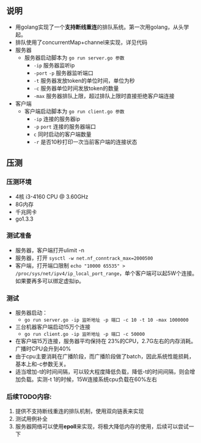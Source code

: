 ## 说明
- 用golang实现了一个**支持断线重连**的排队系统。第一次用golang，从头学起。
- 排队使用了concurrentMap+channel来实现，详见代码
- 服务器
    - 服务器启动脚本为 `go run server.go 参数`
        - `-ip` 服务器监听ip
        - `-port` `-p` 服务器监听端口
        - `-t`  服务器发放token的单位时间，单位为秒
        - `-c`  服务器单位时间发放token的数量
        - `-max`  服务器排队上限，超过排队上限时直接拒绝客户端连接
- 客户端
    - 客户端启动脚本为 `go run client.go 参数`
        - `-ip`  连接的服务器ip
        - `-p`  `port` 连接的服务器端口
        - `c`   同时启动的客户端数量
        - `-r`  是否10秒打印一次当前客户端的连接状态


## 压测
### 压测环境
- 4核 i3-4160 CPU @ 3.60GHz
- 8G内存
- 千兆网卡
- go1.3.3

### 测试准备
- 服务器，客户端打开ulimit -n
- 服务器，打开 `sysctl -w net.nf_conntrack_max=2000500`
- 客户端，打开端口限制 `echo "10000 65535" > /proc/sys/net/ipv4/ip_local_port_range`，单个客户端可以起5W个连接。如果要再多可以绑定虚拟ip。


### 测试
- 服务器启动：
    - `go run server.go -ip 监听地址 -p 端口 -c 10 -t 10 -max 1000000`
- 三台机器客户端启动15万个连接
    - `go run client.go -ip 监听地址 -p 端口 -c 50000`
- 在客户端15万连接，服务器平均保持在 23%的CPU，2.7G左右的内存消耗。广播时CPU会升到40%
- 由于cpu主要消耗在广播阶段，而广播阶段做了batch，因此系统性能损耗，基本上和-c参数无关。
- 适当增加-t的时间间隔，可以较大程度降低负载，降低-t的时间间隔，则会增加负载。实测-t 1的时候，15W连接系统cpu负载在60%左右



### 后续TODO内容:
1. 提供不支持断线重连的排队机制，使用双向链表来实现
2. 测试用例补全
3. 服务器网络可以使用**epoll**来实现，将极大降低内存的使用，后续可以尝试一下